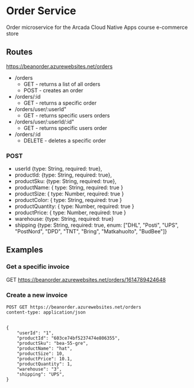 # Order Service
Order microservice for the Arcada Cloud Native Apps course e-commerce store
## Routes
https://beanorder.azurewebsites.net/orders
- /orders
  - GET - returns a list of all orders
  - POST - creates an order
- /orders/:id
	- GET - returns a specific order
- /orders/user/:userId"
	- GET - returns specific users orders
- /orders/user/:userId/:id"
	- GET - returns specific users order
- /orders/:id
	- DELETE - deletes a specific order
### POST
- userId {type: String, required: true},
- productId: {type: String, required: true},
- productSku: {type: String, required: true},
- productName: { type: String, required: true }
- productSize: { type: Number, required: true }
- productColor: { type: String, required: true }
- productQuantity: { type: Number, required: true }
- productPrice: { type: Number, required: true }
- warehouse: {type: String, required: true}
- shipping {type: String, required: true, enum: ["DHL", "Posti", "UPS", "PostNord", "DPD", "TNT", "Bring", "Matkahuolto", "BudBee"]}

## Examples
### Get a specific invoice
GET https://beanorder.azurewebsites.net/orders/1614789424648

### Create a new invoice
```
POST GET https://beanorder.azurewebsites.net/orders
content-type: application/json


{
    "userId": "1",
    "productId": "603ce74bf5237474e806355",
    "productSku": "bea-55-gre",
    "productName": "hat",
    "productSize": 10,
    "productPrice": 10.1,
    "productQuantity": 1,
    "warehouse": "3",
    "shipping": "UPS",
}
```
